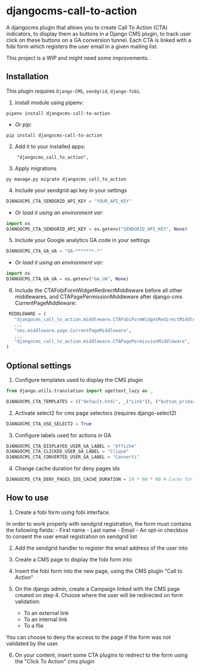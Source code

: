 djangocms-call-to-action
==========================

A djangocms plugin that allows you to create Call To Action (CTA) indicators, to display them as buttons in a Django CMS plugin, to track user click on these buttons on a GA conversion tunnel. Each CTA is linked with a fobi form which registers the user email in a given mailing list.

This project is a WIP and might need some improvements.

## Installation

This plugin requires `Django-CMS`, `sendgrid`, `django-fobi`.


 1. Install module using pipenv:
 ```
 pipenv install djangocms-call-to-action
 ```
 * *Or pip:*
 ```
 pip install djangocms-call-to-action
 ```
 2. Add it to your installed apps:
 ```
     "djangocms_call_to_action",
 ```
 3. Apply migrations
 ```
 py manage.py migrate djangocms_call_to_action
 ```
 4. Include your sendgrid api key in your settings
 ```python
 DJANGOCMS_CTA_SENDGRID_API_KEY = "YOUR_API_KEY"
 ```
 * *Or load it using an environment var:*
 ```python
 import os
 DJANGOCMS_CTA_SENDGRID_API_KEY = os.getenv("SENDGRID_API_KEY", None)
 ```
 5. Include your Google analytics GA code in your settings
 ```python
 DJANGOCMS_CTA_GA_UA = "UA-*******-*"
 ```
 * *Or load it using an environment var:*
 ```python
 import os
 DJANGOCMS_CTA_GA_UA = os.getenv("GA_UA", None)
 ```

 6. Include the CTAFobiFormWidgetRedirectMiddleware before all other middlewares, and CTAPagePermissionMiddleware after django-cms CurrentPageMiddleware:

 ```python
  MIDDLEWARE = (
    "djangocms_call_to_action.middleware.CTAFobiFormWidgetRedirectMiddleware",
    ...
    "cms.middleware.page.CurrentPageMiddleware",
    ...
    "djangocms_call_to_action.middleware.CTAPagePermissionMiddleware",
)
 ```

## Optional settings

 1. Configure templates used to display the CMS plugin
 ```python
 from django.utils.translation import ugettext_lazy as _

 DJANGOCMS_CTA_TEMPLATES = (("default.html", _("Link")), ("button_primary.html", _("Button primary")), ("button_secondary.html", _("Button secondary")),)
 ```

 2. Activate select2 for cms page selectors (requires django-select2)
 ```python
 DJANGOCMS_CTA_USE_SELECT2 = True
 ```

 3. Configure labels used for actions in GA
 ```python
 DJANGOCMS_CTA_DISPLAYED_USER_GA_LABEL = "Affiché"
 DJANGOCMS_CTA_CLICKED_USER_GA_LABEL = "Cliqué"
 DJANGOCMS_CTA_CONVERTED_USER_GA_LABEL = "Converti"
 ```

 4. Change cache duration for deny pages ids
 ```python
 DJANGOCMS_CTA_DENY_PAGES_IDS_CACHE_DURATION = 24 * 60 * 60 # Cache for 24h
 ```

## How to use

 1. Create a fobi form using fobi interface.

 In order to work properly with sendgrid registration, the form must contains the following fields:
    - First name
    - Last name
    - Email
    - An opt-in checkbox to consent the user email registration on sendgrid list

 2. Add the sendgrid handler to register the email address of the user into

 3. Create a CMS page to display the fobi form into

 4. Insert the fobi form into the new page, using the CMS plugin "Call to Action"

 5. On the django admin, create a Campaign linked with the CMS page created on step 4.
 Choose where the user will be redirected on form validation:
    - To an external link
    - To an internal link
    - To a file

 You can choose to deny the access to the page if the form was not validated by the user.

 6. On your content, insert some CTA plugins to redirect to the form using the "Click To Action" cms plugin


